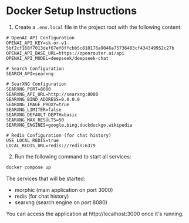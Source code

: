 # Docker Setup Instructions

1. Create a `.env.local` file in the project root with the following content:

```env
# OpenAI API Configuration
OPENAI_API_KEY=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
OPENAI_API_BASE_URL=https://openrouter.ai/api
OPENAI_API_MODEL=deepseek/deepseek-chat

# Search Configuration
SEARCH_API=searxng

# SearXNG Configuration
SEARXNG_PORT=8080
SEARXNG_API_URL=http://searxng:8080
SEARXNG_BIND_ADDRESS=0.0.0.0
SEARXNG_IMAGE_PROXY=true
SEARXNG_LIMITER=false
SEARXNG_DEFAULT_DEPTH=basic
SEARXNG_MAX_RESULTS=50
SEARXNG_ENGINES=google,bing,duckduckgo,wikipedia

# Redis Configuration (for chat history)
USE_LOCAL_REDIS=true
LOCAL_REDIS_URL=redis://redis:6379
```

2. Run the following command to start all services:
```bash
docker compose up
```

The services that will be started:
- morphic (main application on port 3000)
- redis (for chat history)
- searxng (search engine on port 8080)

You can access the application at http://localhost:3000 once it's running.
